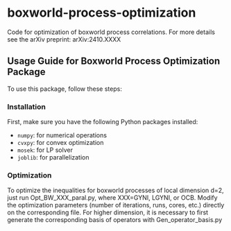 # boxworld-process-optimization
Code for optimization of boxworld process correlations. For more details see the arXiv preprint: arXiv:2410.XXXX 
## Usage Guide for Boxworld Process Optimization Package

To use this package, follow these steps:

### Installation
First, make sure you have the following Python packages installed:
- `numpy`: for numerical operations
- `cvxpy`: for convex optimization
- `mosek`: for LP solver
- `joblib`: for parallelization

### Optimization
To optimize the inequalities for boxworld processes of local dimension d=2, just run Opt_BW_XXX_paral.py, where XXX=GYNI, LGYNI, or OCB.
Modify the optimization parameters (number of iterations, runs, cores, etc.) directly on the corresponding file.
For higher dimension, it is necessary to first generate the corresponding basis of operators with Gen_operator_basis.py
